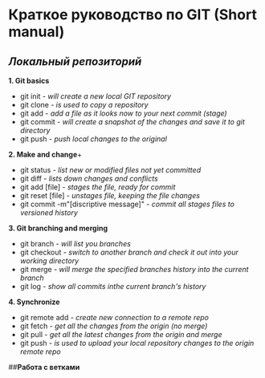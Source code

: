 
# **Краткое руководство по GIT (Short manual)**
## _Локальный репозиторий_

__1. Git basics__
+ git init - *will create a new local GIT repository*
+ git clone - *is used to copy a repository*
+ git add - *add a file as it looks now to your next commit (stage)*
+ git commit - *will create a snapshot of the changes and save it to git directory*
+ git push - *push local changes to the original*

__2. Make and change__+ 
+ git status - *list new or modified files not yet committed*
+ git diff - *lists down changes and conflicts*
+ git add [file] - *stages the file, ready for commit*
+ git reset [file] - *unstages file, keeping the file changes*
+ git commit -m"[discriptive message]" - *commit all stages files to versioned history*

__3. Git branching and merging__
+ git branch - *will list you branches*
+ git checkout - *switch to another branch and check it out into your working directory*
+ git merge - *will merge the specified branches history into the current branch*
+ git log - *show all commits inthe current branch's history*

__4. Synchronize__
+ git remote add <name> <url> - *create new connection to a remote repo*
+ git fetch - *get all the changes from the origin (no merge)*
+ git pull - *get all the latest changes from the origin and merge*
+ git push - *is used to upload your local repository changes to the origin remote repo*

##**Работа с ветками**

